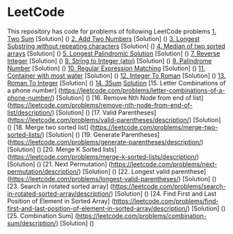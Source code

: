 # LeetCode
This repository has code for problems of following LeetCode problems
[1. Two Sum](https://leetcode.com/problems/two-sum/description/) [Solution] ()
[2. Add Two Numbers](https://leetcode.com/problems/add-two-numbers/description/) [Solution] ()
[3. Longest Substring without repeating characters](https://leetcode.com/problems/longest-substring-without-repeating-characters/description/) [Solution] ()
[4. Median of two sorted arrays](https://leetcode.com/problems/median-of-two-sorted-arrays/description/) [Solution] ()
[5. Longest Palindromic Solution](https://leetcode.com/problems/longest-palindromic-substring/description/) [Solution] ()
[7. Reverse Integer](https://leetcode.com/problems/reverse-integer/description/) [Solution] ()
[8. String to Integer (atoi)](https://leetcode.com/problems/string-to-integer-atoi/description/) [Solution] ()
[9. Palindrome Number](https://leetcode.com/problems/palindrome-number/description/) [Solution] ()
[10. Regular Expression Matching](https://leetcode.com/problems/regular-expression-matching/description/) [Solution] ()
[11. Container with most water](https://leetcode.com/problems/container-with-most-water/) [Solution] ()
[12. Integer To Roman](https://leetcode.com/problems/integer-to-roman/description/) [Solution] ()
[13. Roman To Integer](https://leetcode.com/problems/roman-to-integer/description/) [Solution] ()
[14. 3Sum](https://leetcode.com/problems/3sum/description/) [Solution]()
[15. Letter Combinations of a phone number] (https://leetcode.com/problems/letter-combinations-of-a-phone-number/) [Solution] ()
[16. Remove Nth Node from end of list] (https://leetcode.com/problems/remove-nth-node-from-end-of-list/description/) [Solution] ()
[17. Valid Parentheses] (https://leetcode.com/problems/valid-parentheses/description/) [Solution] ()
[18. Merge two sorted list] (https://leetcode.com/problems/merge-two-sorted-lists/) [Solution] ()
[19. Generate Parentheses] (https://leetcode.com/problems/generate-parentheses/description/) [Solution] ()
[20. Merge K Sorted lists] (https://leetcode.com/problems/merge-k-sorted-lists/description/) [Solution] ()
[21. Next Permutation] (https://leetcode.com/problems/next-permutation/description/) [Solution] ()
[22. Longest valid parenthese] (https://leetcode.com/problems/longest-valid-parentheses/) [Solution] ()
[23. Search in rotated sorted array] (https://leetcode.com/problems/search-in-rotated-sorted-array/description/) [Solution] ()
[24. Find First and Last Position of Element in Sorted Array] (https://leetcode.com/problems/find-first-and-last-position-of-element-in-sorted-array/description/) [Solution] ()
[25. Combination Sum] (https://leetcode.com/problems/combination-sum/description/) [Solution] ()
